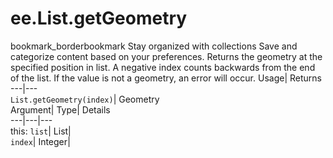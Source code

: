  
#  ee.List.getGeometry
bookmark_borderbookmark Stay organized with collections  Save and categorize content based on your preferences. 
Returns the geometry at the specified position in list. A negative index counts backwards from the end of the list. If the value is not a geometry, an error will occur. 
Usage| Returns  
---|---  
`List.getGeometry(index)`| Geometry  
Argument| Type| Details  
---|---|---  
this: `list`| List|   
`index`| Integer|   
